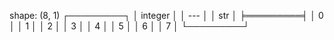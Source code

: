 shape: (8, 1)
┌─────────┐
│ integer │
│ ---     │
│ str     │
╞═════════╡
│ 0       │
│ 1       │
│ 2       │
│ 3       │
│ 4       │
│ 5       │
│ 6       │
│ 7       │
└─────────┘